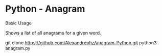 # Python - Anagram

Basic Usage

Shows a list of all anagrams for a given word.

git clone https://github.com/Alexandrephz/anagram-Python.git
python3 anagram.py
